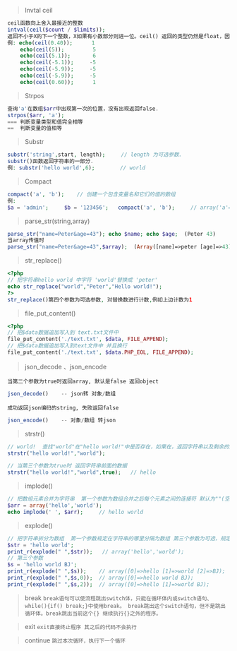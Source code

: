 > Invtal ceil 
```php
ceil函数向上舍入最接近的整数
intval(ceil($count / $limits));
返回不小于X的下一个整数，X如果有小数部分则进一位。ceil() 返回的类型仍然是float，因为float值得范围通常比integer要大。
例: echo(ceil(0.40));      1
    echo(ceil(5));         5
    echo(ceil(5.1));       6
    echo(ceil(-5.1));     -5
    echo(ceil(-5.9));     -5
    echo(ceil(-5.9));     -5
    echo(ceil(0.60));      1
```

> Strpos 
```php
查询'a'在数组$arr中出现第一次的位置，没有出现返回false.
strpos($arr, 'a');
=== 判断变量类型和值完全相等
==  判断变量的值相等
```

> Substr
```php
substr('string',start, length);     // length 为可选参数.
substr()函数返回字符串的一部分.
例: substr('hello world',6);        // world
```

> Compact
```php
compact('a', 'b');    // 创建一个包含变量名和它们的值的数组
例:
$a = 'admin';     $b = '123456';   compact('a', 'b');     // array('a'=>'admin','b'=>'123456');
```

> parse_str(string,array)
```php
parse_str("name=Peter&age=43"); echo $name; echo $age;  (Peter 43)
当array传值时
parse_str("name=Peter&age=43",$array);  (Array([name]=>peter [age]=>43));
```

> str_replace()
```php
<?php
// 把字符串hello world 中字符 'world'替换成 'peter'
echo str_replace("world","Peter","Hello world!");
?>
str_replace()第四个参数为可选参数, 对替换数进行计数,例如上边计数为1
```

> file_put_content()
```php
<?php
// 把$data数据追加写入到 text.txt文件中
file_put_content('./text.txt', $data, FILE_APPEND);
// 把$data数据追加写入到text文件中 并且换行
file_put_content('./text.txt', $data.PHP_EOL, FILE_APPEND);
```

> json_decode  、json_encode

`当第二个参数为true时返回array, 默认是false 返回object`

```php
json_decode()    -- json转 对象/数组
```

`成功返回json编码的string, 失败返回false`

```php
json_encode()    -- 对象/数组 转json
```

> strstr()
```php
// world!  查找"world"在"hello world!"中是否存在，如果在，返回字符串以及剩余的数据
strstr("hello world!","world");  

// 当第三个参数为true时 返回字符串前面的数据
strstr("hello world!","world",true);   // hello
```

> implode()
```php
// 把数组元素合并为字符串  第一个参数为数组合并之后每个元素之间的连接符 默认为""(空字符串)
$arr = array('hello','world');
echo implode(' ', $arr);     // hello world
```

> explode()
```php
// 把字符串拆分为数组  第一个参数规定在字符串的哪里分隔为数组 第三个参数为可选，规定返回数组元素的个数
$str = 'hello world';
print_r(explode(" ",$str));   // array('hello','world');
// 第三个参数
$s = 'hello world BJ';
print_r(explode(" ",$s));    // array([0]=>hello [1]=>world [2]=>BJ);
print_r(explode(" ",$s,0));  // array([0]=>hello world BJ);
print_r(explode(" ",$s,2));  // array([0]=>hello [1]=>world BJ);
```

> break
`break语句可以使流程跳出switch体，只能在循环体内或switch语句、while(){if() break;}中使用break。 break跳出这个switch语句，但不是跳出循环体。break跳出当前这个{} 继续执行{}之外的程序。`

> exit
`exit直接终止程序 其之后的代码不会执行`

> continue
`跳过本次循环，执行下一个循环`

